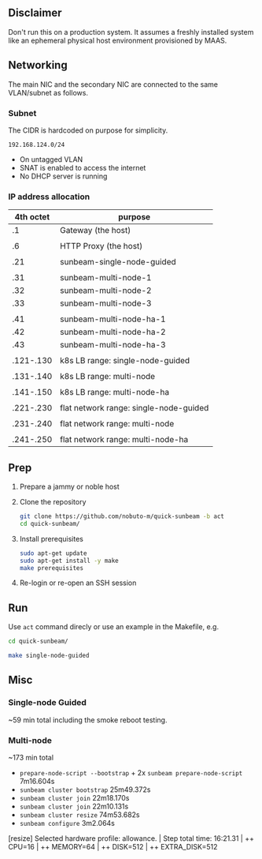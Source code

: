 ## Disclaimer

Don't run this on a production system. It assumes a freshly installed
system like an ephemeral physical host environment provisioned by MAAS.

## Networking

The main NIC and the secondary NIC are connected to the same VLAN/subnet as follows.

### Subnet

The CIDR is hardcoded on purpose for simplicity.

`192.168.124.0/24`

- On untagged VLAN
- SNAT is enabled to access the internet
- No DHCP server is running

### IP address allocation

| 4th octet | purpose                                |
|-----------|----------------------------------------|
| .1        | Gateway (the host)                     |
|           |                                        |
| .6        | HTTP Proxy (the host)                  |
|           |                                        |
| .21       | sunbeam-single-node-guided             |
|           |                                        |
| .31       | sunbeam-multi-node-1                   |
| .32       | sunbeam-multi-node-2                   |
| .33       | sunbeam-multi-node-3                   |
|           |                                        |
| .41       | sunbeam-multi-node-ha-1                |
| .42       | sunbeam-multi-node-ha-2                |
| .43       | sunbeam-multi-node-ha-3                |
|           |                                        |
| .121-.130 | k8s LB range: single-node-guided       |
|           |                                        |
| .131-.140 | k8s LB range: multi-node               |
|           |                                        |
| .141-.150 | k8s LB range: multi-node-ha            |
|           |                                        |
| .221-.230 | flat network range: single-node-guided |
|           |                                        |
| .231-.240 | flat network range: multi-node         |
|           |                                        |
| .241-.250 | flat network range: multi-node-ha      |


## Prep

1. Prepare a jammy or noble host

1. Clone the repository

   ```bash
   git clone https://github.com/nobuto-m/quick-sunbeam -b act
   cd quick-sunbeam/
   ```

1. Install prerequisites

   ```bash
   sudo apt-get update
   sudo apt-get install -y make
   make prerequisites
   ```

1. Re-login or re-open an SSH session

## Run

Use `act` command direcly or use an example in the Makefile, e.g.

```bash
cd quick-sunbeam/

make single-node-guided
```


## Misc

### Single-node Guided

~59 min total including the smoke reboot testing.

### Multi-node

~173 min total

- `prepare-node-script --bootstrap` + 2x `sunbeam prepare-node-script` 7m16.604s
- `sunbeam cluster bootstrap` 25m49.372s
- `sunbeam cluster join` 22m18.170s
- `sunbeam cluster join` 22m10.131s
- `sunbeam cluster resize` 74m53.682s
- `sunbeam configure` 3m2.064s


[resize]
Selected hardware profile: allowance.
| Step total time:      16:21.31
| ++ CPU=16
| ++ MEMORY=64
| ++ DISK=512
| ++ EXTRA_DISK=512
